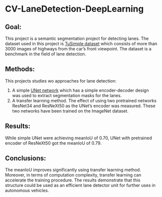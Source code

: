 # CV-LaneDetection-DeepLearning

## Goal: 
This project is a semantic segmentation project for detecting lanes. The dataset used in this project is [TuSimple dataset](https://github.com/TuSimple/tusimple-benchmark/issues/3) which consists of more than 3000 images of highways from the car’s front viewpoint. The dataset is a benchmark in the field of lane detection. 

## Methods: 
This projects studies wo approaches for lane detection:
1. A simple [UNet network](https://lmb.informatik.uni-freiburg.de/people/ronneber/u-net/) which has a simple encoder-decoder design was used to extract segmentation masks for the lanes. 
2. A transfer learning method. The effect of using two pretrained networks ResNet34 and ResNeXt50 as the UNet’s encoder was measured. These two networks have been trained on the ImageNet dataset. 

## Results: 
While simple UNet were achieving meanIoU of 0.70, UNet with pretrained encoder of ResNeXt50 got the meanIoU of 0.79.

## Conclusions:
The meanIoU improves significantly using transfer learning method. Moreover, in terms of computation complexity, transfer learning can accelerate the training procedure. The results demonstrate that this structure could be used as an efficient lane detector unit for further uses in autonomous vehicles.
